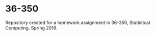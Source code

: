 # 36-350
Repository created for a homework assignment in 36-350, Statistical Computing. Spring 2019.
